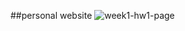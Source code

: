 ##personal website
![week1-hw1-page](https://github.com/esraaakgull/bolumSonuCalismalariPatika/assets/94448231/c90713e1-49b2-4e35-a8fd-ac5ef4707796)

